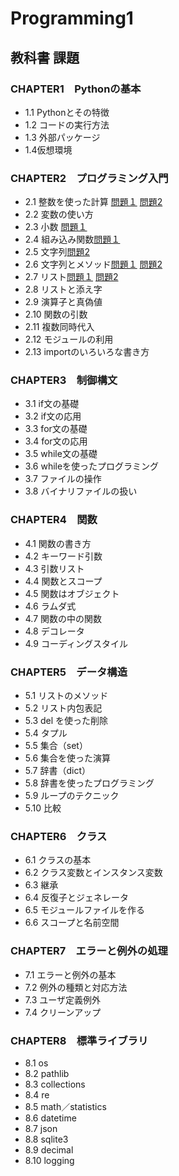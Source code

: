 # Programming1
## 教科書 課題
###  CHAPTER1　Pythonの基本
* 1.1 Pythonとその特徴  
* 1.2 コードの実行方法  
* 1.3 外部パッケージ  
* 1.4仮想環境  
### CHAPTER2　プログラミング入門
* 2.1 整数を使った計算 [問題１](./CHAPTER02/Q2_1_1.py) [問題2](./CHAPTER02/Q2_1_1.py)  
* 2.2 変数の使い方  
* 2.3 小数 [問題１](./CHAPTER02/Q2_3_1.py)
* 2.4 組み込み関数[問題１](./CHAPTER02/Q2_4_1.py)
* 2.5 文字列[問題2](./CHAPTER02/Q2_5_2.py)
* 2.6 文字列とメソッド[問題１](./CHAPTER02/Q2_6_1.py) [問題2](./CHAPTER02/Q2_6_2.py)
* 2.7 リスト[問題１](./CHAPTER02/Q2_7_1.py) [問題2](./CHAPTER02/Q2_7_2.py)
* 2.8 リストと添え字<br>
* 2.9 演算子と真偽値<br>
* 2.10 関数の引数<br>
* 2.11 複数同時代入<br>
* 2.12 モジュールの利用<br>
* 2.13 importのいろいろな書き方<br>
### CHAPTER3　制御構文
* 3.1 if文の基礎<br>
* 3.2 if文の応用<br>
* 3.3 for文の基礎<br>
* 3.4 for文の応用<br>
* 3.5 while文の基礎<br>
* 3.6 whileを使ったプログラミング<br>
* 3.7 ファイルの操作<br>
* 3.8 バイナリファイルの扱い<br>
### CHAPTER4　関数
* 4.1 関数の書き方<br>
* 4.2 キーワード引数<br>
* 4.3 引数リスト<br>
* 4.4 関数とスコープ<br>
* 4.5 関数はオブジェクト<br>
* 4.6 ラムダ式<br>
* 4.7 関数の中の関数<br>
* 4.8 デコレータ<br>
* 4.9 コーディングスタイル<br>
### CHAPTER5　データ構造
* 5.1 リストのメソッド<br>
* 5.2 リスト内包表記<br>
* 5.3 del を使った削除<br>
* 5.4 タプル<br>
* 5.5 集合（set）<br>
* 5.6 集合を使った演算<br>
* 5.7 辞書（dict）<br>
* 5.8 辞書を使ったプログラミング<br>
* 5.9 ループのテクニック<br>
* 5.10 比較<br>
### CHAPTER6　クラス
* 6.1 クラスの基本<br>
* 6.2 クラス変数とインスタンス変数<br>
* 6.3 継承<br>
* 6.4 反復子とジェネレータ<br>
* 6.5 モジュールファイルを作る<br>
* 6.6 スコープと名前空間<br>
### CHAPTER7　エラーと例外の処理
* 7.1 エラーと例外の基本<br>
* 7.2 例外の種類と対応方法<br>
* 7.3 ユーザ定義例外<br>
* 7.4 クリーンアップ<br>
### CHAPTER8　標準ライブラリ
* 8.1 os<br>
* 8.2 pathlib<br>
* 8.3 collections<br>
* 8.4 re<br>
* 8.5 math／statistics<br>
* 8.6 datetime<br>
* 8.7 json<br>
* 8.8 sqlite3<br>
* 8.9 decimal<br>
* 8.10 logging<br>
